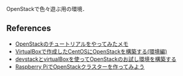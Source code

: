 OpenStackで色々遊ぶ用の環境．


## References
- [OpenStackのチュートリアルをやってみたメモ](https://rohhie.net/notes-from-the-openstack-tutorial-i-did/)
- [VirtualBoxで作成したCentOSにOpenStackを構築する(環境編)](https://qiita.com/tk3fftk/items/76d696a874d829ea9fe4)
- [devstackとvirtualBoxを使ってOpenStackのお試し環境を構築する](https://www.ois-yokohama.co.jp/oisblog2018/archives/5999)
- [Raspberry PiでOpenStackクラスターを作ってみよう](https://developer.so-tech.co.jp/entry/2022/08/23/113000)